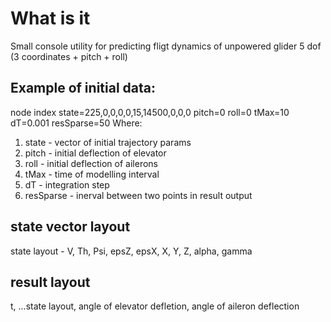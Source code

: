 # What is it
Small console utility for predicting fligt dynamics of unpowered glider
5 dof (3 coordinates + pitch + roll)

## Example of initial data:
node index state=225,0,0,0,0,15,14500,0,0,0 pitch=0 roll=0 tMax=10 dT=0.001 resSparse=50
Where:
1. state - vector of initial trajectory params
2. pitch - initial deflection of elevator
3. roll - initial deflection of ailerons
4. tMax - time of modelling interval
5. dT - integration step
6. resSparse - inerval between two points in result output

## state vector layout
state layout - V, Th, Psi, epsZ, epsX, X, Y, Z, alpha, gamma

## result layout
t, ...state layout, angle of elevator defletion, angle of aileron deflection
